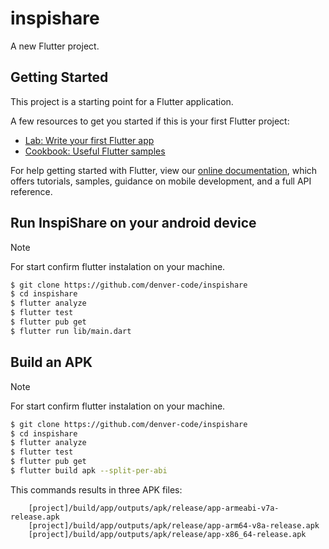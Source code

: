 # inspishare

A new Flutter project.

## Getting Started

This project is a starting point for a Flutter application.

A few resources to get you started if this is your first Flutter project:

- [Lab: Write your first Flutter app](https://flutter.dev/docs/get-started/codelab)
- [Cookbook: Useful Flutter samples](https://flutter.dev/docs/cookbook)

For help getting started with Flutter, view our
[online documentation](https://flutter.dev/docs), which offers tutorials,
samples, guidance on mobile development, and a full API reference.
## Run InspiShare on your android device
> [!NOTE]
> For start confirm flutter instalation on your machine.
``` Bash
$ git clone https://github.com/denver-code/inspishare
$ cd inspishare
$ flutter analyze
$ flutter test
$ flutter pub get
$ flutter run lib/main.dart
```
##  Build an APK
> [!NOTE]
> For start confirm flutter instalation on your machine.
``` Bash
$ git clone https://github.com/denver-code/inspishare
$ cd inspishare
$ flutter analyze
$ flutter test
$ flutter pub get
$ flutter build apk --split-per-abi
```
This commands results in three APK files:
```
    [project]/build/app/outputs/apk/release/app-armeabi-v7a-release.apk
    [project]/build/app/outputs/apk/release/app-arm64-v8a-release.apk
    [project]/build/app/outputs/apk/release/app-x86_64-release.apk
```
